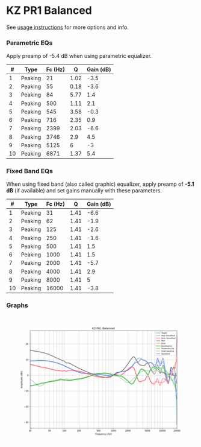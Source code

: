 # KZ PR1 Balanced
See [usage instructions](https://github.com/jaakkopasanen/AutoEq#usage) for more options and info.

### Parametric EQs
Apply preamp of -5.4 dB when using parametric equalizer.

|   # | Type    |   Fc (Hz) |    Q |   Gain (dB) |
|-----|---------|-----------|------|-------------|
|   1 | Peaking |        21 | 1.02 |        -3.5 |
|   2 | Peaking |        55 | 0.18 |        -3.6 |
|   3 | Peaking |        84 | 5.77 |         1.4 |
|   4 | Peaking |       500 | 1.11 |         2.1 |
|   5 | Peaking |       545 | 3.58 |        -0.3 |
|   6 | Peaking |       716 | 2.35 |         0.9 |
|   7 | Peaking |      2399 | 2.03 |        -6.6 |
|   8 | Peaking |      3746 | 2.9  |         4.5 |
|   9 | Peaking |      5125 | 6    |        -3   |
|  10 | Peaking |      6871 | 1.37 |         5.4 |

### Fixed Band EQs
When using fixed band (also called graphic) equalizer, apply preamp of **-5.1 dB** (if available) and set gains manually with these parameters.

|   # | Type    |   Fc (Hz) |    Q |   Gain (dB) |
|-----|---------|-----------|------|-------------|
|   1 | Peaking |        31 | 1.41 |        -6.6 |
|   2 | Peaking |        62 | 1.41 |        -1.9 |
|   3 | Peaking |       125 | 1.41 |        -2.6 |
|   4 | Peaking |       250 | 1.41 |        -1.6 |
|   5 | Peaking |       500 | 1.41 |         1.5 |
|   6 | Peaking |      1000 | 1.41 |         1.5 |
|   7 | Peaking |      2000 | 1.41 |        -5.7 |
|   8 | Peaking |      4000 | 1.41 |         2.9 |
|   9 | Peaking |      8000 | 1.41 |         5   |
|  10 | Peaking |     16000 | 1.41 |        -3.8 |

### Graphs
![](./KZ%20PR1%20Balanced.png)
